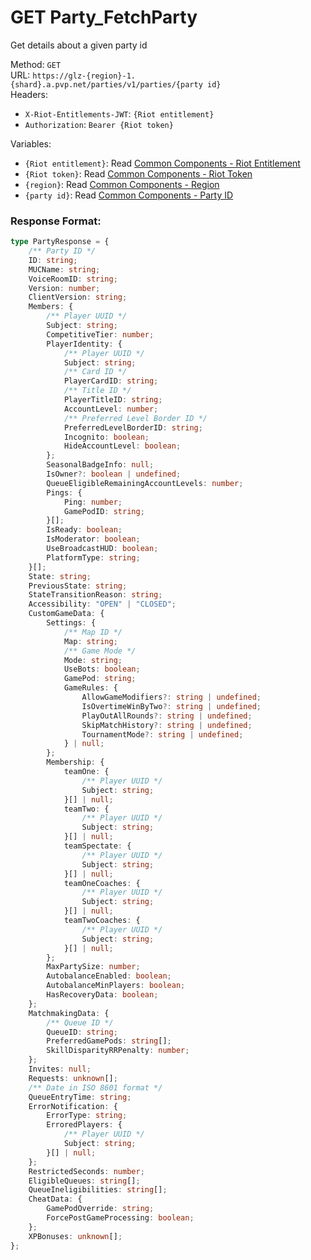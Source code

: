<!--

This file is automatically generated!
Do not edit it directly!
See https://github.com/techchrism/valorant-api-docs/blob/trunk/contributing.md for more information.

-->

# GET Party_FetchParty

Get details about a given party id  


Method: `GET`  
URL: `https://glz-{region}-1.{shard}.a.pvp.net/parties/v1/parties/{party id}`  
Headers:
 - `X-Riot-Entitlements-JWT`: `{Riot entitlement}`
 - `Authorization`: `Bearer {Riot token}`

Variables:
 - `{Riot entitlement}`: Read [Common Components - Riot Entitlement](../common-components.md#riot-entitlement)
 - `{Riot token}`: Read [Common Components - Riot Token](../common-components.md#riot-token)
 - `{region}`: Read [Common Components - Region](../common-components.md#region)
 - `{party id}`: Read [Common Components - Party ID](../common-components.md#party-id)


### Response Format:
```ts
type PartyResponse = {
    /** Party ID */
    ID: string;
    MUCName: string;
    VoiceRoomID: string;
    Version: number;
    ClientVersion: string;
    Members: {
        /** Player UUID */
        Subject: string;
        CompetitiveTier: number;
        PlayerIdentity: {
            /** Player UUID */
            Subject: string;
            /** Card ID */
            PlayerCardID: string;
            /** Title ID */
            PlayerTitleID: string;
            AccountLevel: number;
            /** Preferred Level Border ID */
            PreferredLevelBorderID: string;
            Incognito: boolean;
            HideAccountLevel: boolean;
        };
        SeasonalBadgeInfo: null;
        IsOwner?: boolean | undefined;
        QueueEligibleRemainingAccountLevels: number;
        Pings: {
            Ping: number;
            GamePodID: string;
        }[];
        IsReady: boolean;
        IsModerator: boolean;
        UseBroadcastHUD: boolean;
        PlatformType: string;
    }[];
    State: string;
    PreviousState: string;
    StateTransitionReason: string;
    Accessibility: "OPEN" | "CLOSED";
    CustomGameData: {
        Settings: {
            /** Map ID */
            Map: string;
            /** Game Mode */
            Mode: string;
            UseBots: boolean;
            GamePod: string;
            GameRules: {
                AllowGameModifiers?: string | undefined;
                IsOvertimeWinByTwo?: string | undefined;
                PlayOutAllRounds?: string | undefined;
                SkipMatchHistory?: string | undefined;
                TournamentMode?: string | undefined;
            } | null;
        };
        Membership: {
            teamOne: {
                /** Player UUID */
                Subject: string;
            }[] | null;
            teamTwo: {
                /** Player UUID */
                Subject: string;
            }[] | null;
            teamSpectate: {
                /** Player UUID */
                Subject: string;
            }[] | null;
            teamOneCoaches: {
                /** Player UUID */
                Subject: string;
            }[] | null;
            teamTwoCoaches: {
                /** Player UUID */
                Subject: string;
            }[] | null;
        };
        MaxPartySize: number;
        AutobalanceEnabled: boolean;
        AutobalanceMinPlayers: boolean;
        HasRecoveryData: boolean;
    };
    MatchmakingData: {
        /** Queue ID */
        QueueID: string;
        PreferredGamePods: string[];
        SkillDisparityRRPenalty: number;
    };
    Invites: null;
    Requests: unknown[];
    /** Date in ISO 8601 format */
    QueueEntryTime: string;
    ErrorNotification: {
        ErrorType: string;
        ErroredPlayers: {
            /** Player UUID */
            Subject: string;
        }[] | null;
    };
    RestrictedSeconds: number;
    EligibleQueues: string[];
    QueueIneligibilities: string[];
    CheatData: {
        GamePodOverride: string;
        ForcePostGameProcessing: boolean;
    };
    XPBonuses: unknown[];
};
```

